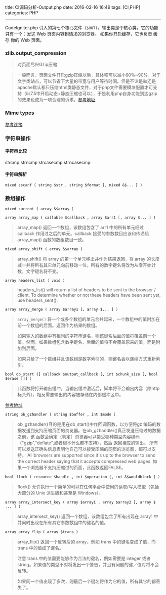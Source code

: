 
title: CI源码分析-Output.php
date: 2016-02-16 16:49
tags: [CI,PHP]
categories: PHP

---
 CodeIgniter.php 引入的第七个核心文件（`$OUT`）。输出类是个核心类，它的功能只有一个：发送 Web 页面内容到请求的浏览器。 如果你开启缓存，它也负责 缓存 你的 Web 页面。

<!-- more -->

### zlib.output_compression

>对页面尽兴Gzip压缩

> 一般而言，页面文件开启gzip压缩以后，其体积可以减小60%~90%，对于文字类站点，可以节省下大量的带宽与用户等待时间。但是不论是iis还是apache默认都只压缩html类静态文件，对于php文件需要模块配置才可支持（iis7.5中开启动态+静态压缩也可以），于是利用php自身功能到达gzip的效果也成为一项合理的诉求。[参考地址](http://stackoverflow.com/questions/25363864/zlib-output-compression-and-output-buffering)

### Mime types

[参考连接](http://www.cnblogs.com/jsean/articles/1610265.html)

### 字符串操作

#### 字符串比较

strcmp strncmp strcasecmp strncasecmp

#### 字符串解析

    mixed sscanf ( string $str , string $format [, mixed &$... ] )

### 数组操作

    mixed current ( array &$array )

    array array_map ( callable $callback , array $arr1 [, array $... ] )

> array_map() 返回一个数组，该数组包含了 arr1 中的所有单元经过 callback 作用过之后的单元。callback
> 接受的参数数目应该和传递给 array_map() 函数的数组数目一致。

    mixed array_shift ( array &$array )

> array_shift() 将 array 的第一个单元移出并作为结果返回，将 array
> 的长度减一并将所有其它单元向前移动一位。所有的数字键名将改为从零开始计数，文字键名将不变。

    array headers_list ( void )

> headers_list() will return a list of headers to be sent to the browser
> / client. To determine whether or not these headers have been sent
> yet, use headers_sent().


    array array_merge ( array $array1 [, array $... ] )

> `array_merge()` 将一个或多个数组的单元合并起来，一个数组中的值附加在前一个数组的后面。返回作为结果的数组。 
> 
> 如果输入的数组中有相同的字符串键名，则该键名后面的值将覆盖前一个值。然而，如果数组包含数字键名，后面的值将不会覆盖原来的值，而是附加到后面。
> 
> 
> 如果只给了一个数组并且该数组是数字索引的，则键名会以连续方式重新索引。

    bool ob_start ([ callback $output_callback [, int $chunk_size [, bool $erase ]]] )

> 此函数将打开输出缓冲。当输出缓冲激活后，脚本将不会输出内容（除http标头外），相反需要输出的内容被存储在内部缓冲区中。

[参考地址](http://www.jcwcn.com/article-16878-1.html)


    string ob_gzhandler ( string $buffer , int $mode )

> ob_gzhandler()目的是用在ob_start()中作回调函数，以方便将gz
> 编码的数据发送到支持压缩页面的浏览器。在ob_gzhandler()真正发送压缩过的数据之前，该
> 函数会确定（判定）浏览器可以接受哪种类型内容编码（"gzip","deflate",或者根本什么都不支持），然后 返回相应的输出。
> 所有可以发送正确头信息表明他自己可以接受压缩的网页的浏览器，都可以支持。 All browsers are supported since
> it's up to the browser to send the correct header saying that it
> accepts compressed web pages. 如果一个浏览器不支持压缩过的页面，此函数返回FALSE。

    bool flock ( resource $handle , int $operation [, int &$wouldblock ] )

> flock() 允许执行一个简单的可以在任何平台中使用的读取/写入模型（包括大部分的 Unix 派生版和甚至是 Windows）。

    array array_intersect_key ( array $array1 , array $array2 [, array $ ... ] )

> array_intersect_key() 返回一个数组，该数组包含了所有出现在 array1 中并同时出现在所有其它参数数组中的键名的值。 

    array array_flip ( array $trans )

> array_flip() 返回一个反转后的 array，例如 trans 中的键名变成了值，而 trans 中的值成了键名。 
> 
> 注意 trans 中的值需要能够作为合法的键名，例如需要是 integer 或者
> string。如果值的类型不对将发出一个警告，并且有问题的键／值对将不会反转。 
> 
> 如果同一个值出现了多次，则最后一个键名将作为它的值，所有其它的都丢失了。


 

``` PHP
```

